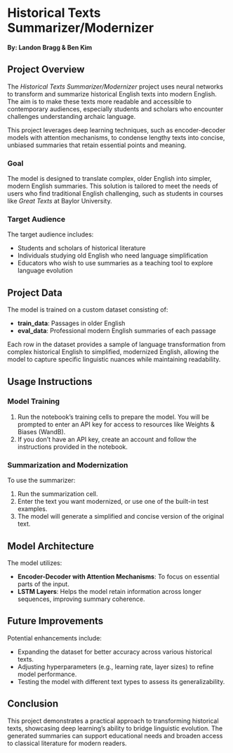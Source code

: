 # Historical Texts Summarizer/Modernizer

**By: Landon Bragg & Ben Kim**

## Project Overview

The *Historical Texts Summarizer/Modernizer* project uses neural networks to transform and summarize historical English texts into modern English. The aim is to make these texts more readable and accessible to contemporary audiences, especially students and scholars who encounter challenges understanding archaic language.

This project leverages deep learning techniques, such as encoder-decoder models with attention mechanisms, to condense lengthy texts into concise, unbiased summaries that retain essential points and meaning.


### Goal

The model is designed to translate complex, older English into simpler, modern English summaries. This solution is tailored to meet the needs of users who find traditional English challenging, such as students in courses like *Great Texts* at Baylor University.

### Target Audience

The target audience includes:
- Students and scholars of historical literature
- Individuals studying old English who need language simplification
- Educators who wish to use summaries as a teaching tool to explore language evolution

## Project Data

The model is trained on a custom dataset consisting of:
- **train_data**: Passages in older English
- **eval_data**: Professional modern English summaries of each passage

Each row in the dataset provides a sample of language transformation from complex historical English to simplified, modernized English, allowing the model to capture specific linguistic nuances while maintaining readability.


## Usage Instructions

### Model Training

1. Run the notebook’s training cells to prepare the model. You will be prompted to enter an API key for access to resources like Weights & Biases (WandB).
2. If you don’t have an API key, create an account and follow the instructions provided in the notebook.

### Summarization and Modernization

To use the summarizer:
1. Run the summarization cell.
2. Enter the text you want modernized, or use one of the built-in test examples.
3. The model will generate a simplified and concise version of the original text.


## Model Architecture

The model utilizes:
- **Encoder-Decoder with Attention Mechanisms**: To focus on essential parts of the input.
- **LSTM Layers**: Helps the model retain information across longer sequences, improving summary coherence.

## Future Improvements

Potential enhancements include:
- Expanding the dataset for better accuracy across various historical texts.
- Adjusting hyperparameters (e.g., learning rate, layer sizes) to refine model performance.
- Testing the model with different text types to assess its generalizability.

## Conclusion

This project demonstrates a practical approach to transforming historical texts, showcasing deep learning’s ability to bridge linguistic evolution. The generated summaries can support educational needs and broaden access to classical literature for modern readers.


